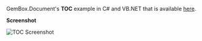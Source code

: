 GemBox.Document's **TOC** example in C# and VB.NET that is available [here](https://www.gemboxsoftware.com/document/examples/c-sharp-vb-net-create-update-word-toc/207).

**Screenshot**

![TOC Screenshot](https://www.gemboxsoftware.com/Document/Examples/Content/BasicFeatures/TOC/TOC.png)